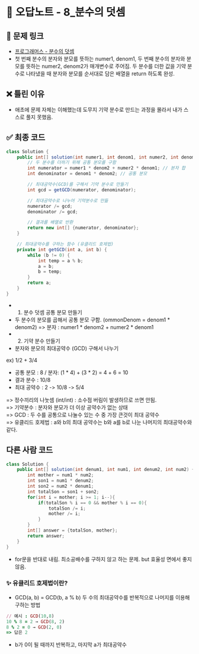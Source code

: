 # 📎 오답노트 - 8_분수의 덧셈

## 📌 문제 링크
- [프로그래머스 - 분수의 덧셈](https://school.programmers.co.kr/learn/courses/30/lessons/120808)
- 첫 번째 분수의 분자와 분모를 뜻하는 numer1, denom1, 두 번째 분수의 분자와 분모를 뜻하는 numer2, denom2가 매개변수로 주어짐. 두 분수를 더한 값을 기약 분수로 나타냈을 때 분자와 분모를 순서대로 담은 배열을 return 하도록 완성.


## ❌ 틀린 이유
- 애초에 문제 자체는 이해했는데 도무지 기약 분수로 만드는 과정을 몰라서 내가 스스로 풀지 못했음.

## ✅ 최종 코드

```java
class Solution {
    public int[] solution(int numer1, int denom1, int numer2, int denom2) {
        // 두 분수를 더하기 위해 공통 분모를 구함
        int numerator = numer1 * denom2 + numer2 * denom1; // 분자 합
        int denominator = denom1 * denom2; // 공통 분모

        // 최대공약수(GCD)를 구해서 기약 분수로 만들기
        int gcd = getGCD(numerator, denominator);

        // 최대공약수로 나누어 기약분수로 만듦
        numerator /= gcd;
        denominator /= gcd;

        // 결과를 배열로 반환
        return new int[] {numerator, denominator};
    }

    // 최대공약수를 구하는 함수 (유클리드 호제법)
    private int getGCD(int a, int b) {
        while (b != 0) {
            int temp = a % b;
            a = b;
            b = temp;
        }
        return a;
    }
}
```
- 1. 분수 덧셈 공통 분모 만들기
- 두 분수의 분모를 곱해서 공통 분모 구함. (ommonDenom = denom1 * denom2)
  => 분자 : numer1 * denom2 + numer2 * denom1
- 2. 기약 분수 만들기
- 분자와 분모의 최대공약수 (GCD) 구해서 나누기

ex) 1/2 + 3/4
- 공통 분모 : 8 / 분자: (1 * 4) + (3 * 2) = 4 + 6 = 10
- 결과 분수 : 10/8
- 최대 공약수 : 2 -> 10/8 -> 5/4

=> 정수끼리의 나눗셈 (int/int) : 소수점 버림이 발생하므로 쓰면 안됨. </br>
=> 기약분수 : 분자와 분모가 더 이상 공약수가 없는 상태 </br>
=> GCD : 두 수를 공통으로 나눌수 있는 수 중 가장 큰것이 최대 공약수 </br>
=> 유클리드 호제법 : a와 b의 최대 공약수는 b와 a를 b로 나눈 나머지의 최대공약수와 같다.


## 다른 사람 코드
```java
class Solution {
    public int[] solution(int denum1, int num1, int denum2, int num2) {
        int mother = num1 * num2;
        int son1 = num1 * denum2;
        int son2 = num2 * denum1;
        int totalSon = son1 + son2;
        for(int i = mother; i >= 1; i--){
            if(totalSon % i == 0 && mother % i == 0){
                totalSon /= i;
                mother /= i;
            }
        }
        int[] answer = {totalSon, mother};
        return answer;
    }
}
```
- for문을 반대로 내림. 최소공배수를 구하지 않고 하는 문제. but 효율성 면에서 좋지 않음.

### ✨ 유클리드 호제법이란?
- GCD(a, b) = GCD(b, a % b)
  두 수의 최대공약수를 반복적으로 나머지를 이용해 구하는 방법
```ruby
// 예시 : GCD(10,8)
10 % 8 = 2 → GCD(8, 2)
8 % 2 = 0 → GCD(2, 0)
=> 답은 2
```
- b가 0이 될 때까지 반복하고, 마지막 a가 최대공약수
